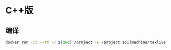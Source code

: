 # C++版

## 编译

```bash
docker run -it --rm -v $(pwd):/project -w /project soulmachine/texlive xelatex -interaction=nonstopmode leetcode-cpp.tex
````
